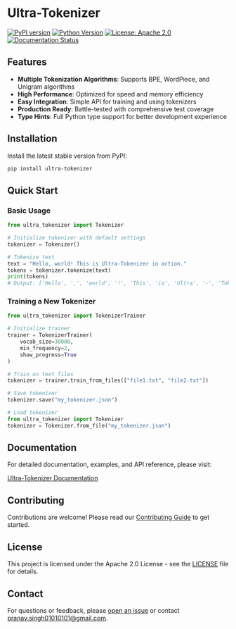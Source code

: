 # Ultra-Tokenizer

[![PyPI version](https://img.shields.io/pypi/v/ultra-tokenizer.svg)](https://pypi.org/project/ultra-tokenizer/)
[![Python Version](https://img.shields.io/pypi/pyversions/ultra-tokenizer.svg)](https://pypi.org/project/ultra-tokenizer/)
[![License: Apache 2.0](https://img.shields.io/badge/License-Apache%202.0-blue.svg)](https://opensource.org/licenses/Apache-2.0)
[![Documentation Status](https://readthedocs.org/projects/ultra-tokenizer/badge/?version=latest)](https://pranav271103.github.io/Ultra-Tokenizer/)

## Features

- **Multiple Tokenization Algorithms**: Supports BPE, WordPiece, and Unigram algorithms
- **High Performance**: Optimized for speed and memory efficiency
- **Easy Integration**: Simple API for training and using tokenizers
- **Production Ready**: Battle-tested with comprehensive test coverage
- **Type Hints**: Full Python type support for better development experience

## Installation

Install the latest stable version from PyPI:

```bash
pip install ultra-tokenizer
```

## Quick Start

### Basic Usage

```python
from ultra_tokenizer import Tokenizer

# Initialize tokenizer with default settings
tokenizer = Tokenizer()

# Tokenize text
text = "Hello, world! This is Ultra-Tokenizer in action."
tokens = tokenizer.tokenize(text)
print(tokens)
# Output: ['Hello', ',', 'world', '!', 'This', 'is', 'Ultra', '-', 'Token', '##izer', 'in', 'action', '.']
```

### Training a New Tokenizer

```python
from ultra_tokenizer import TokenizerTrainer

# Initialize trainer
trainer = TokenizerTrainer(
    vocab_size=30000,
    min_frequency=2,
    show_progress=True
)

# Train on text files
tokenizer = trainer.train_from_files(["file1.txt", "file2.txt"])

# Save tokenizer
tokenizer.save("my_tokenizer.json")

# Load tokenizer
from ultra_tokenizer import Tokenizer
tokenizer = Tokenizer.from_file("my_tokenizer.json")
```

## Documentation

For detailed documentation, examples, and API reference, please visit:

[Ultra-Tokenizer Documentation](https://pranav271103.github.io/Ultra-Tokenizer/)

## Contributing

Contributions are welcome! Please read our [Contributing Guide](CONTRIBUTING.md) to get started.

## License

This project is licensed under the Apache 2.0 License - see the [LICENSE](LICENSE) file for details.

## Contact

For questions or feedback, please [open an issue](https://github.com/pranav271103/Ultra-Tokenizer/issues) or contact [pranav.singh01010101@gmail.com](mailto:pranav.singh01010101@gmail.com).


